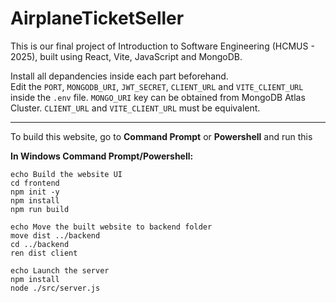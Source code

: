 # AirplaneTicketSeller
This is our final project of Introduction to Software Engineering (HCMUS - 2025), built using React, Vite, JavaScript and MongoDB.

Install all depandencies inside each part beforehand.  
Edit the `PORT`, `MONGODB_URI`, `JWT_SECRET`, `CLIENT_URL` and `VITE_CLIENT_URL` inside the `.env` file. `MONGO_URI` key can be obtained from MongoDB Atlas Cluster. `CLIENT_URL` and `VITE_CLIENT_URL` must be equivalent.

-----

To build this website, go to **Command Prompt** or **Powershell** and run this

**In Windows Command Prompt/Powershell:**
```
echo Build the website UI
cd frontend
npm init -y
npm install
npm run build

echo Move the built website to backend folder
move dist ../backend
cd ../backend
ren dist client

echo Launch the server
npm install
node ./src/server.js 
```
